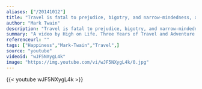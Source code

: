 ```yaml
---
aliases: ["/20141012"]
title: "Travel is fatal to prejudice, bigotry, and narrow-mindedness, and many of our people need it sorely on these accounts. Broad, wholesome, charitable views of men and things cannot be acquired by vegetating in one little corner of the earth all one's lifetime."
author: "Mark Twain"
description: "Travel is fatal to prejudice, bigotry, and narrow-mindedness, and many of our people need it sorely on these accounts. Broad, wholesome, charitable views of men and things cannot be acquired by vegetating in one little corner of the earth all one's lifetime. - Mark Twain quotes from GetInspired365.com"
summary: "A video by High on Life. Three Years of Travel and Adventure around the World in 3 Minutes. Includes scenes from India, Thailand, Cambodia, Vietnam, Laos, Ukraine, Hungary, Czech Republic, Austria, Greece, Italy, the Vatican, Canada, US, Mexico, Peru, Argentina, Brazil, Nepal, Indonesia and Croatia.  What does it feel like to be present? To be here in the now and fully experiencing this moment. Free from any weight of the past or any anticipation of the future. Just free. Free to realize that on"
referenceurl: ""
tags: ["Happiness","Mark-Twain","Travel",]
source: "youtube"
videoid: "wJF5NXygL4k"
image: "https://img.youtube.com/vi/wJF5NXygL4k/0.jpg"
---
```


{{< youtube wJF5NXygL4k >}}
